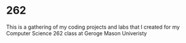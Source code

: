 # 262
This is a gathering of my coding projects and labs that I created for my Computer Science 262 class at Geroge Mason Univeristy
